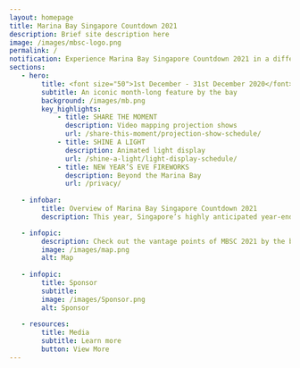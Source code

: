 ```yaml
---
layout: homepage
title: Marina Bay Singapore Countdown 2021
description: Brief site description here
image: /images/mbsc-logo.png
permalink: /
notification: Experience Marina Bay Singapore Countdown 2021 in a different light this year!
sections:
   - hero:
        title: <font size="50">1st December - 31st December 2020</font> 
        subtitle: An iconic month-long feature by the bay
        background: /images/mb.png
        key_highlights:
            - title: SHARE THE MOMENT
              description: Video mapping projection shows
              url: /share-this-moment/projection-show-schedule/
            - title: SHINE A LIGHT 
              description: Animated light display
              url: /shine-a-light/light-display-schedule/
            - title: NEW YEAR’S EVE FIREWORKS
              description: Beyond the Marina Bay
              url: /privacy/
                        
   - infobar:
        title: Overview of Marina Bay Singapore Countdown 2021 
        description: This year, Singapore’s highly anticipated year-end celebrations, MBSC 2021, brings forth a uniquely different experience for the public to enjoy virtually at the comfort of their own homes. <br> MBSC 2021 presents an avenue that garners people across borders and from all walks of life to reflect on 2020 and to celebrate our hopes and aspirations for 2021 in unity. 

   - infopic:
        description: Check out the vantage points of MBSC 2021 by the bay all at a glance!
        image: /images/map.png
        alt: Map
        
   - infopic:
        title: Sponsor
        subtitle:
        image: /images/Sponsor.png
        alt: Sponsor    
        
   - resources:
        title: Media
        subtitle: Learn more
        button: View More
---
```

